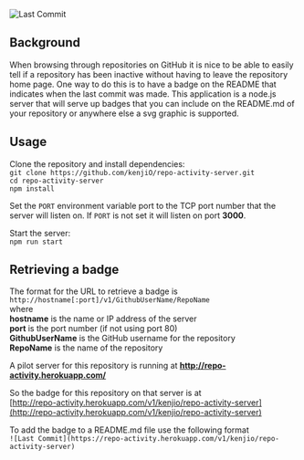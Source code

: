 ![Last Commit](https://repo-activity.herokuapp.com/v1/kenjio/repo-activity-server)

## Background

When browsing through repositories on GitHub it is nice to be able to easily tell if a repository has been inactive without having to leave the repository home page.  One way to do this is to have a badge on the README that indicates when the last commit was made.  This application is a node.js server that will serve up badges that you can include on the README.md of your repository or anywhere else a svg graphic is supported.

## Usage
Clone the repository and install dependencies:  
`git clone https://github.com/kenjiO/repo-activity-server.git`  
`cd repo-activity-server`  
`npm install`  

Set the `PORT` environment variable port to the TCP port number that the server will listen on.  If `PORT` is not set it will listen on port **3000**.

Start the server:  
`npm run start`

## Retrieving a badge
The format for the URL to retrieve a badge is  
`http://hostname[:port]/v1/GithubUserName/RepoName`  
where  
**hostname** is the name or IP address of the server   
**port** is the port number (if not using port 80)  
**GithubUserName** is the GitHub username for the repository  
**RepoName** is the name of the repository  

A pilot server for this repository is running at **http://repo-activity.herokuapp.com/**

So the badge for this repository on that server is at  
 [http://repo-activity.herokuapp.com/v1/kenjio/repo-activity-server](http://repo-activity.herokuapp.com/v1/kenjio/repo-activity-server)


To add the badge to a README.md file use the following format  
`![Last Commit](https://repo-activity.herokuapp.com/v1/kenjio/repo-activity-server)`

